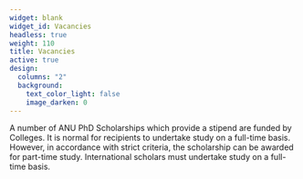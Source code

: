 ```yaml
---
widget: blank
widget_id: Vacancies
headless: true
weight: 110
title: Vacancies
active: true
design:
  columns: "2"
  background:
    text_color_light: false
    image_darken: 0
---
```

A number of ANU PhD Scholarships which provide a stipend are funded by Colleges. It is normal for recipients to undertake study on a full-time basis. However, in accordance with strict criteria, the scholarship can be awarded for part-time study. International scholars must undertake study on a full-time basis.